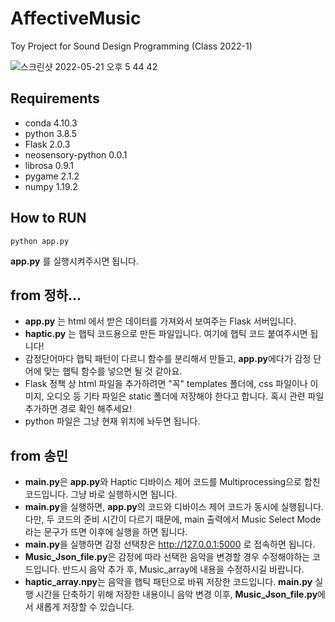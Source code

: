 # AffectiveMusic
Toy Project for Sound Design Programming (Class 2022-1)

![스크린샷 2022-05-21 오후 5 44 42](https://user-images.githubusercontent.com/59073612/169643750-260c9ebf-9006-4f50-829a-69fb0ddc84f7.png)
## Requirements
- conda 4.10.3
- python 3.8.5
- Flask 2.0.3
- neosensory-python 0.0.1
- librosa 0.9.1
- pygame 2.1.2
- numpy 1.19.2


## How to RUN
```
python app.py
```
**app.py** 를 실행시켜주시면 됩니다.


## from 정하...
- **app.py** 는 html 에서 받은 데이터를 가져와서 보여주는 Flask 서버입니다.
- **haptic.py** 는 햅틱 코드용으로 만든 파일입니다. 여기에 햅틱 코드 붙여주시면 됩니다!
- 감정단어마다 햅틱 패턴이 다르니 함수를 분리해서 만들고, **app.py**에다가 감정 단어에 맞는 햅틱 함수를 넣으면 될 것 같아요.
- Flask 정책 상 html 파일을 추가하려면 "꼭" templates 폴더에, css 파일이나 이미지, 오디오 등 기타 파일은 static 폴더에 저장해야 한다고 합니다. 혹시 관련 파일 추가하면 경로 확인 해주세요!
- python 파일은 그냥 현재 위치에 놔두면 됩니다.

## from 송민
- **main.py**은 **app.py**와 Haptic 디바이스 제어 코드를 Multiprocessing으로 합친 코드입니다. 그냥 바로 실행하시면 됩니다. 
- **main.py**을 실행하면, **app.py**의 코드와 디바이스 제어 코드가 동시에 실행됩니다. 다만, 두 코드의 준비 시간이 다르기 때문에, main 출력에서 Music Select Mode라는 문구가 뜨면 이후에 실행을 하면 됩니다.
- **main.py**을 실행하면 감정 선택창은 http://127.0.0.1:5000 로 접속하면 됩니다.
- **Music_Json_file.py**은 감정에 따라 선택한 음악을 변경할 경우 수정해야하는 코드입니다. 반드시 음악 추가 후, Music_array에 내용을 수정하시길 바랍니다. 
- **haptic_array.npy**는 음악을 햅틱 패턴으로 바꿔 저장한 코드입니다. **main.py** 실행 시간을 단축하기 위해 저장한 내용이니 음악 변경 이후, **Music_Json_file.py**에서 새롭게 저장할 수 있습니다.
